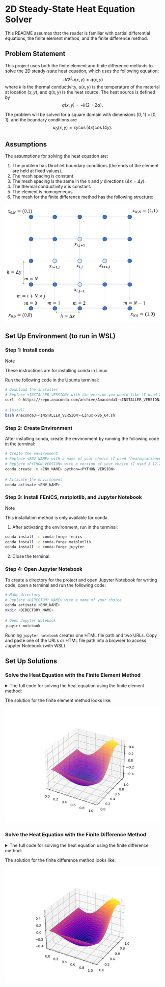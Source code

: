 2D Steady-State Heat Equation Solver
====================================

This README assumes that the reader is familiar with partial differential equations, the finite element method, and the finite difference method. 

## Problem Statement

This project uses both the finite element and finite difference methods to solve the 2D steady-state heat equation, which uses the following equation: $$-k\nabla^2u(x,y)=q(x,y)$$
where $k$ is the thermal conductivity, $u(x,y)$ is the temperature of the material at location $(x,y)$, and $q(x,y)$ is the heat source. The heat source is defined by $$q(x,y)=-k(2+2\alpha).$$

The problem will be solved for a square domain with dimensions $[0,1]\times[0,1]$, and the boundary conditions are $$u_\text{D}(x,y)=xy\cos(4x)\cos(4y).$$ 

## Assumptions

The assumptions for solving the heat equation are:
1. The problem has Dirichlet boundary conditions (the ends of the element are held at fixed values).
2. The mesh spacing is constant.
3. The mesh spacing is the same in the $x$ and $y$ directions ($\Delta x=\Delta y$).
4. The thermal conductivity $k$ is constant.
5. The element is homogeneous.
6. The mesh for the finite difference method has the following structure:
   
<p align="center">
  <img src="https://github.com/emily-nguyen97/writing_samples/blob/main/Images/heatequation2dmesh.png" alt="drawing" width="600"/>
</p>

## Set Up Environment (to run in WSL)

### Step 1: Install conda

> [!NOTE]
> These instructions are for installing conda in Linux.

Run the following code in the Ubuntu terminal:

```bash
# Download the installer
# Replace <INSTALLER_VERSION> with the version you would like (I used 2024.02-1)
curl -O https://repo.anaconda.com/archive/Anaconda3-<INSTALLER_VERSION>-Linux-x86_64.sh

# Install
bash Anaconda3-<INSTALLER_VERSION>-Linux-x86_64.sh
```

### Step 2: Create Environment

After installing conda, create the environment by running the following code in the terminal:

```bash
# Create the environment
# Replace <ENV_NAME> with a name of your choice (I used "heatequationenv")
# Replace <PYTHON_VERSION> with a version of your choice (I used 3.12.2)
conda create -n <ENV_NAME> python=<PYTHON_VERSION>

# Activate the environment
conda activate <ENV_NAME>
```

### Step 3: Install FEniCS, matplotlib, and Jupyter Notebook

> [!NOTE]
> This installation method is only available for conda.

1. After activating the environment, run in the terminal:

```bash
conda install -c conda-forge fenics
conda install -c conda-forge matplotlib
conda install -c conda-forge jupyter
```

2. Close the terminal.

### Step 4: Open Jupyter Notebook

To create a directory for the project and open Jupyter Notebook for writing code, open a terminal and run the following code:

```bash
# Make directory
# Replace <DIRECTORY_NAME> with a name of your choice
conda activate <ENV_NAME>
mkdir <DIRECTORY_NAME>

# Open Jupyter Notebook
jupyter notebook
```

Running `jupyter notebook` creates one HTML file path and two URLs. Copy and paste one of the URLs or HTML file path into a browser to access Jupyter Notebook (with WSL).


## Set Up Solutions 

### Solve the Heat Equation with the Finite Element Method

<details>
<summary>The full code for solving the heat equation using the finite element method:</summary>

```python
from fenics import *
import numpy as np
import matplotlib.pyplot as plt
from matplotlib import cm

# Set parameters
k = 0.1
alpha = 3
nx, ny = 100,100
```

```python
# Create mesh and define function space
mesh = UnitSquareMesh(nx, ny)
V = FunctionSpace(mesh, 'CG', 2)

# Define boundary conditions
# Boundary conditions will be u(x,y) = xycos(4x)cos(4y)
u_D = Expression('x[0]*x[1]*cos(4*x[0])*cos(4*x[1])',
                  element=V.ufl_element())

def boundary(x, on_boundary):
    return on_boundary

# Set boundary conditions
bc = DirichletBC(V, u_D, boundary)

# Define variational problem
u = TrialFunction(V)
v = TestFunction(V)
q = Constant(-k*(2+2*alpha))
n = FacetNormal(mesh)
F = k*dot(grad(u), grad(v))*dx - k*v*dot(grad(u),n)*ds - q*v*dx
a, L = lhs(F), rhs(F)

```

```python
# Solve
u = Function(V)
solve(a == L, u, bc)
```

```python
# Add a function for triangulating the solution given by FEniCS
def mesh2triang(mesh):
    import matplotlib.tri as tri
    xy = mesh.coordinates()
    return tri.Triangulation(xy[:, 0], xy[:, 1], mesh.cells())

# Convert solution into a valid input for plot_trisurf()
object = u.cpp_object()
mesh2 = object.function_space().mesh()
C = object.compute_vertex_values(mesh2)

# Plot
fig, ax = plt.subplots(subplot_kw={"projection": "3d"})
surf = ax.plot_trisurf(mesh2triang(mesh2), C, cmap = cm.plasma)
plt.savefig('heateqFEM.png')
plt.show()
```
</details>

The solution for the finite element method looks like:

<p align="center">
  <img src="https://github.com/emily-nguyen97/writing_samples/blob/main/Images/heateqFEMconst.png" width="600"/>
</p>

### Solve the Heat Equation with the Finite Difference Method

<details>
<summary>The full code for solving the heat equation using the finite difference method:</summary>

```python
import numpy as np
import matplotlib.pyplot as plt
from matplotlib import cm

# Set up parameters
num_steps = 100
dx = 1.0/num_steps
n = (num_steps+1)*(num_steps+1)
k = 0.1
alpha = 3

# Boundary is u(x,y) = xycos(4x)cos(4y)
def bc(x, y):
    return x*y*np.cos(4*x)*np.cos(4*y)
```

```python
# Set up matrix A
nx = int(np.sqrt(n))
A = np.zeros((n, n))

# Set up boundary terms
for i in range(nx):
    # Top and bottom boundaries
    A[i,i] = 1.0
    A[i+nx*(nx-1),i+nx*(nx-1)] = 1.0

    # Left and right boundaries
    A[i*nx,i*nx] = 1.0
    A[nx-1+nx*i,nx-1+nx*i] = 1.0

# Set up inner nodes
for i in range(1,nx-1):
    for j in range(1,nx-1):
        A[i+j*nx,i+j*nx] = -4.0
        A[i+j*nx,i+j*nx-1] = 1.0
        A[i+j*nx,i+j*nx+1] = 1.0
        A[i+j*nx,i+j*nx-nx] = 1.0
        A[i+j*nx,i+j*nx+nx] = 1.0
```

```python
# Set up vector b
factor = -dx*dx/k

# Define the source term q(x,y)
sourceval = -k*(2+2*alpha)
nx = int(np.sqrt(n))
b = np.zeros((n,1))

tempy1 = 0.0
tempy2 = 1.0

# Set boundary with Dirichlet conditions
for i in range(nx):
    # Bottom row of boundary, where j=0, 0<=i<nx so idx=i+nx*j=i
    tempx1 = i*dx
    b[i] = bc(tempx1, tempy1)
    
    # Top row of boundary, where j=nx-1, 0<=i<nx so idx=i+nx*j=i+nx*(nx-1)
    idx = i+nx*(nx-1)
    b[idx] = bc(tempx1, tempy2)

    # Left most boundary, where 0<=j<nx, i=0 so idx=i+nx*j=nx*j
    idx = i*nx
    b[idx] = bc(tempy1, tempx1)

    # Right most boundary, where 0<=j<nx, i=nx-1 so idx=i+nx*j=nx-1+nx*j
    idx = nx-1+nx*i
    b[idx] = bc(tempy2, tempx1)

# Set source term for every other node
for i in range(1,nx-1):
    tempx1 = i*dx
    for j in range(1,nx-1):
        tempy1 = j*dx
        idx = i+nx*j
        b[idx] = factor*sourceval
```

```python
sol = np.linalg.solve(A,b)
```

```python
# Set up mesh for plotting
nvis = 101
arr = np.zeros((nvis,nvis))

for i in range(nvis):
    for j in range(nvis):
        idx = i+nvis*j
        arr[i,j] = sol[idx]

x = np.linspace(0.0-dx,1.0+dx,101)
y = np.linspace(0.0-dx,1.0+dx,101)

[X,Y] = np.meshgrid(x,y)

# Plot
fig = plt.figure()
ax = fig.add_subplot(111, projection='3d')
ax.set_ylim(0,1)
ax.set_xlim(1,0)
ax.view_init(30,30)
ax.plot_surface(X,Y,arr,cmap=cm.plasma)
plt.savefig('heateqFD.png')
```
</details>

The solution for the finite difference method looks like:

<p align="center">
  <img src="https://github.com/emily-nguyen97/writing_samples/blob/main/Images/heateqFDconst.png" width="600"/>
</p>
